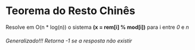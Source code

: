 # Teorema do Resto Chinês

Resolve em O(n * log(n)) o sistema **(x = rem\[i\] % mod\[i\])** para i entre *0* e *n*

###### Generalizado!!! Retorna -1 se a resposta não existir
